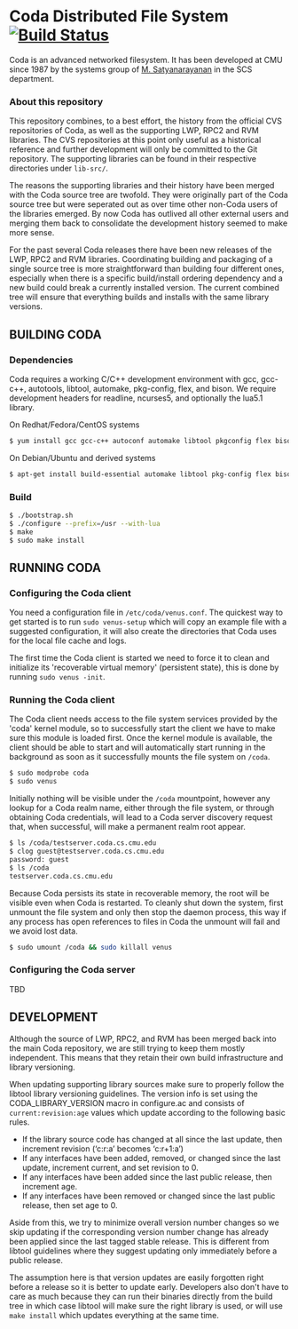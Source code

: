 # Coda Distributed File System [![Build Status](https://travis-ci.org/cmusatyalab/coda.svg?branch=master)](https://travis-ci.org/cmusatyalab/coda)

Coda is an advanced networked filesystem. It has been developed at CMU since
1987 by the systems group of [M. Satyanarayanan](http://www.cs.cmu.edu/~satya)
in the SCS department.

### About this repository

This repository combines, to a best effort, the history from the official CVS
repositories of Coda, as well as the supporting LWP, RPC2 and RVM libraries.
The CVS repositories at this point only useful as a historical reference and
further development will only be committed to the Git repository. The
supporting libraries can be found in their respective directories under
`lib-src/`.

The reasons the supporting libraries and their history have been merged with the
Coda source tree are twofold. They were originally part of the Coda source
tree but were seperated out as over time other non-Coda users of the libraries
emerged. By now Coda has outlived all other external users and merging them
back to consolidate the development history seemed to make more sense.

For the past several Coda releases there have been new releases of the LWP,
RPC2 and RVM libraries. Coordinating building and packaging of a single source
tree is more straightforward than building four different ones, especially when
there is a specific build/install ordering dependency and a new build could
break a currently installed version. The current combined tree will ensure that
everything builds and installs with the same library versions.

## BUILDING CODA

### Dependencies

Coda requires a working C/C++ development environment with gcc, gcc-c++,
autotools, libtool, automake, pkg-config, flex, and bison. We require
development headers for readline, ncurses5, and optionally the lua5.1
library.

On Redhat/Fedora/CentOS systems
```sh
$ yum install gcc gcc-c++ autoconf automake libtool pkgconfig flex bison readline-devel ncurses5-devel lua-devel
```

On Debian/Ubuntu and derived systems
```sh
$ apt-get install build-essential automake libtool pkg-config flex bison libreadline-dev libncurses5-dev liblua5.1-0-dev valgrind googletest
```

### Build

```sh
$ ./bootstrap.sh
$ ./configure --prefix=/usr --with-lua
$ make
$ sudo make install
```


## RUNNING CODA

### Configuring the Coda client

You need a configuration file in `/etc/coda/venus.conf`. The quickest way to
get started is to run `sudo venus-setup` which will copy an example file with a
suggested configuration, it will also create the directories that Coda uses for
the local file cache and logs.

The first time the Coda client is started we need to force it to clean and
initialize its 'recoverable virtual memory' (persistent state), this is done by
running `sudo venus -init`.

### Running the Coda client

The Coda client needs access to the file system services provided by the 'coda'
kernel module, so to successfully start the client we have to make sure this
module is loaded first. Once the kernel module is available, the client should
be able to start and will automatically start running in the background as soon
as it successfully mounts the file system on `/coda`.

```sh
$ sudo modprobe coda
$ sudo venus
```

Initially nothing will be visible under the `/coda` mountpoint, however any
lookup for a Coda realm name, either through the file system, or through
obtaining Coda credentials, will lead to a Coda server discovery request that,
when successful, will make a permanent realm root appear.

```sh
$ ls /coda/testserver.coda.cs.cmu.edu
$ clog guest@testserver.coda.cs.cmu.edu
password: guest
$ ls /coda
testserver.coda.cs.cmu.edu
```

Because Coda persists its state in recoverable memory, the root will be visible
even when Coda is restarted. To cleanly shut down the system, first unmount the
file system and only then stop the daemon process, this way if any process has
open references to files in Coda the unmount will fail and we avoid lost data.

```sh
$ sudo umount /coda && sudo killall venus
```

### Configuring the Coda server

TBD


## DEVELOPMENT

Although the source of LWP, RPC2, and RVM has been merged back into the main
Coda repository, we are still trying to keep them mostly independent. This
means that they retain their own build infrastructure and library versioning.

When updating supporting library sources make sure to properly follow the
libtool library versioning guidelines. The version info is set using the
CODA_LIBRARY_VERSION macro in configure.ac and consists of
`current:revision:age` values which update according to the following basic
rules.

- If the library source code has changed at all since the last update, then
  increment revision (‘c:r:a’ becomes ‘c:r+1:a’)
- If any interfaces have been added, removed, or changed since the last update,
  increment current, and set revision to 0.
- If any interfaces have been added since the last public release, then
  increment age.
- If any interfaces have been removed or changed since the last public release,
  then set age to 0.

Aside from this, we try to minimize overall version number changes so we skip
updating if the corresponding version number change has already been applied
since the last tagged stable release. This is different from libtool guidelines
where they suggest updating only immediately before a public release.

The assumption here is that version updates are easily forgotten right before a
release so it is better to update early. Developers also don't have to care as
much because they can run their binaries directly from the build tree in which
case libtool will make sure the right library is used, or will use `make install`
which updates everything at the same time.
